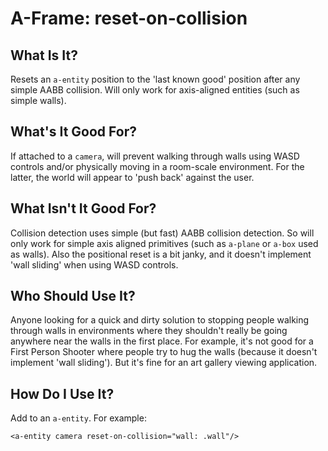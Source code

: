 # A-Frame: reset-on-collision

## What Is It?

Resets an `a-entity` position to the 'last known good' position after any simple AABB collision.
Will only work for axis-aligned entities (such as simple walls).

## What's It Good For?

If attached to a `camera`, will prevent walking through walls using WASD controls and/or physically
moving in a room-scale environment. For the latter, the world will appear to 'push back' against the
user.

## What Isn't It Good For?

Collision detection uses simple (but fast) AABB collision detection. So will only work for simple axis
aligned primitives (such as `a-plane` or `a-box` used as walls). Also the positional reset is a
bit janky, and it doesn't implement 'wall sliding' when using WASD controls.

## Who Should Use It?

Anyone looking for a quick and dirty solution to stopping people walking through walls in environments
where they shouldn't really be going anywhere near the walls in the first place. For example, it's not
good for a First Person Shooter where people try to hug the walls (because it doesn't implement 'wall
sliding'). But it's fine for an art gallery viewing application.

## How Do I Use It?

Add to an `a-entity`. For example:

    <a-entity camera reset-on-collision="wall: .wall"/>
